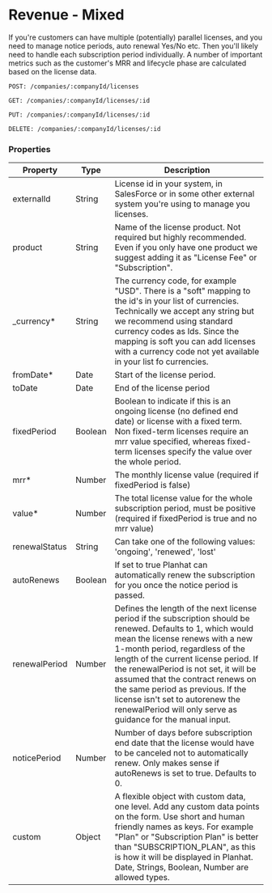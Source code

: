 # Revenue - Mixed


If you're customers can have multiple (potentially) parallel licenses, and you need to manage notice periods, auto renewal Yes/No etc.
Then you'll likely need to handle each subscription period individually.
A number of important metrics such as the customer's MRR and lifecycle phase are calculated based on the
license data.


`POST: /companies/:companyId/licenses`

`GET: /companies/:companyId/licenses/:id`

`PUT: /companies/:companyId/licenses/:id`

`DELETE: /companies/:companyId/licenses/:id`


### Properties

Property | Type | Description
--------- | ----------- | -----------
externalId | String | License id in your system, in SalesForce or in some other external system you're using to manage you licenses.
product | String | Name of the license product. Not required but highly recommended. Even if you only have one product we suggest adding it as "License Fee" or "Subscription".
\_currency* | String | The currency code, for example "USD". There is a "soft" mapping to the id's in your list of currencies. Technically we accept any string but we recommend using standard currency codes as Ids. Since the mapping is soft you can add licenses with a currency code not yet available in your list fo currencies.
fromDate* | Date | Start of the license period.
toDate | Date | End of the license period
fixedPeriod | Boolean | Boolean to indicate if this is an ongoing license (no defined end date) or license with a fixed term. Non fixed-term licenses require an mrr value specified, whereas fixed-term licenses specify the value over the whole period.
mrr* | Number | The monthly license value (required if fixedPeriod is false)
value* | Number | The total license value for the whole subscription period, must be positive (required if fixedPeriod is true and no mrr value)
renewalStatus | String | Can take one of the following values: 'ongoing', 'renewed', 'lost'
autoRenews | Boolean | If set to true Planhat can automatically renew the subscription for you once the notice period is passed.
renewalPeriod | Number | Defines the length of the next license period if the subscription should be renewed. Defaults to 1, which would mean the license renews with a new 1-month period, regardless of the length of the current license period. If the renewalPeriod is not set, it will be assumed that the contract renews on the same period as previous. If the license isn't set to autorenew the renewalPeriod will only serve as guidance for the manual input.
noticePeriod | Number | Number of days before subscription end date that the license would have to be canceled not to automatically renew. Only makes sense if autoRenews is set to true. Defaults to 0.
custom | Object | A flexible object with custom data, one level. Add any custom data points on the form. Use short and human friendly names as keys. For example "Plan" or "Subscription Plan" is better than "SUBSCRIPTION_PLAN", as this is how it will be displayed in Planhat. Date, Strings, Boolean, Number are allowed types.

